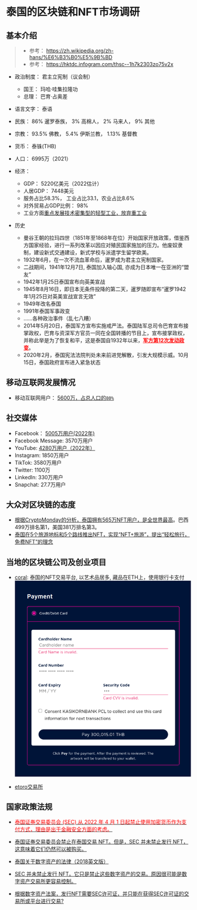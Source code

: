 # 泰国的区块链和NFT市场调研

## 基本介绍

> -  参考： https://zh.wikipedia.org/zh-hans/%E6%B3%B0%E5%9B%BD
> - 参考：  https://hktdc.infogram.com/thsc--1h7k2303zo75v2x

- 政治制度： 君主立宪制（议会制）
  - 国王： 玛哈·哇集拉隆功
  - 总理： 巴育·占奥差

- 语言文字： 泰语
- 民族： 86% 暹罗泰族， 3% 高棉人， 2% 马来人， 9% 其他
- 宗教： 93.5% 佛教， 5.4% 伊斯兰教， 1.13% 基督教
- 货币： 泰铢(THB)
- 人口： 6995万（2021）
- 经济：
  - GDP： 5220亿美元（2022估计）
  - 人居GDP： 7448美元
  - 服务占比58.3%， 工业占比33.1，农业占比8.6%
  - 对外贸易占GDP比例： 98%
  - 工业方面[重点发展技术密集型的轻型工业，放弃重工业](http://rdbk1.ynlib.cn:6251/Qw/Paper/62757#anchorList)

- 历史
  - 曼谷王朝的拉玛四世（1851年至1868年在位）开始国家开放政策，借鉴西方国家经验，进行一系列改革以因应对殖民国家施加的压力。他废奴隶制，建设新式交通建设，新式学校与派遣学生留学欧美。
  - 1932年6月，在一次不流血革命后，暹罗成为君主立宪制国家。
  - 二战期间，1941年12月7日, 泰国加入轴心国, 亦成为日本唯一在亚洲的“盟友”
  - 1942年1月25日泰国宣布向英美宣战
  - 1945年8月16日，即日本无条件投降的第二天，暹罗随即宣布“暹罗1942年1月25日对英美宣战宣言无效”
  - 1949年改名泰国
  - 1991年泰国军事政变
  - ......各种政治事件（乱七八糟）
  - 2014年5月20日，泰国军方宣布实施戒严法。泰国陆军总司令巴育宣布接掌政权，巴育与资深军方官员一同在全国转播的节目上，宣布接掌政权，并称此举是为了恢复和平，这是泰国自1932年以来，<font color=red><u>**军方第12次发动政变**</u></font>。
  - 2020年2月，泰国宪法法院判处未来前进党解散，引发大规模示威。10月15日，泰国政府宣布进入紧急状态

## 移动互联网发展情况

- 移动互联网用户： 	[5600万，占总人口的`80%`](https://www.statista.com/statistics/558884/number-of-mobile-internet-user-in-thailand/)


## 社交媒体

- Facebook： [5005万用户(2022年)](https://datareportal.com/reports/digital-2022-thailand)
- Facebook Message: 3570万用户
- YouTube: [4280万用户（2022年）](https://datareportal.com/reports/digital-2022-thailand)
- Instagram: 1850万用户
- TikTok: 3580万用户
- Twitter: 1100万
- LinkedIn: 330万用户
- Snapchat: 27.7万用户

## 大众对区块链的态度

- [根据CryptoMonday的分析，泰国拥有565万NFT用户，是全世界最高](https://cryptonews.net/news/nft/8359427/)。巴西499万排名第1，美国381万排名第3。
- [泰国在5个旅游地标和5个路线推出NFT，实现“NFT+旅游”，提出“轻松旅行，免费NFT”的理念](https://travel.trueid.net/detail/xQbLrVoeEx8Y)

## 当地的区块链公司及创业项目

- [coral](https://coralworld.co/): 泰国的NFT交易平台, 以艺术品居多, 藏品在ETH上，使用银行卡支付
    ![](../imgs/thb_payment.png)

- [etoro交易所](https://www.etoro.com/en/discover/markets/cryptocurrencies)


## 国家政策法规


- <a href=https://research.hktdc.com/en/article/MTAyNDg1MDk5Nw ><font color=red>泰国证券交易委员会 (SEC) 从 2022 年 4 月 1 日起禁止使用加密货币作为支付方式，理由是出于金融安全方面的考虑。</font> </a>

- [泰国证券交易委员会禁止在泰国交易 NFT。但是，SEC 并未禁止发行 NFT，这意味着它们仍然可以被购买。](https://www.belaws.com/thailand/legal/blockchain-expertise/nfts-in-thailand/)
- [泰国关于数字资产的法律（2018英文版）](https://www.sec.or.th/EN/Documents/EnforcementIntroduction/digitalasset_decree_2561_EN.pdf)
- [SEC 并未禁止发行 NFT。它只是禁止这些数字资产的交易。原因很可能是数字资产交易所更容易控制。](https://www.ledgerinsights.com/thailand-bans-blockchain-nft-trading-nonfungible-token/)
- [根据数字资产法案，发行NFT需要SEC许可证，并只能在获得SEC许可证的交易所或平台进行交易?](https://www.lawplusltd.com/2022/03/non-fungible-tokens-nfts-under-thai-law/)
